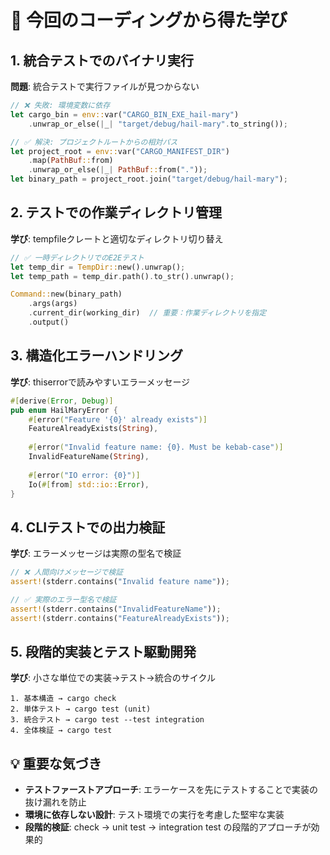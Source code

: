 # 🎯 今回のコーディングから得た学び

## 1. **統合テストでのバイナリ実行**
**問題**: 統合テストで実行ファイルが見つからない
```rust
// ❌ 失敗: 環境変数に依存
let cargo_bin = env::var("CARGO_BIN_EXE_hail-mary")
    .unwrap_or_else(|_| "target/debug/hail-mary".to_string());

// ✅ 解決: プロジェクトルートからの相対パス
let project_root = env::var("CARGO_MANIFEST_DIR")
    .map(PathBuf::from)
    .unwrap_or_else(|_| PathBuf::from("."));
let binary_path = project_root.join("target/debug/hail-mary");
```

## 2. **テストでの作業ディレクトリ管理**
**学び**: tempfileクレートと適切なディレクトリ切り替え
```rust
// ✅ 一時ディレクトリでのE2Eテスト
let temp_dir = TempDir::new().unwrap();
let temp_path = temp_dir.path().to_str().unwrap();

Command::new(binary_path)
    .args(args)
    .current_dir(working_dir)  // 重要：作業ディレクトリを指定
    .output()
```

## 3. **構造化エラーハンドリング**
**学び**: thiserrorで読みやすいエラーメッセージ
```rust
#[derive(Error, Debug)]
pub enum HailMaryError {
    #[error("Feature '{0}' already exists")]
    FeatureAlreadyExists(String),
    
    #[error("Invalid feature name: {0}. Must be kebab-case")]
    InvalidFeatureName(String),
    
    #[error("IO error: {0}")]
    Io(#[from] std::io::Error),
}
```

## 4. **CLIテストでの出力検証**
**学び**: エラーメッセージは実際の型名で検証
```rust
// ❌ 人間向けメッセージで検証
assert!(stderr.contains("Invalid feature name"));

// ✅ 実際のエラー型名で検証
assert!(stderr.contains("InvalidFeatureName"));
assert!(stderr.contains("FeatureAlreadyExists"));
```

## 5. **段階的実装とテスト駆動開発**
**学び**: 小さな単位での実装→テスト→統合のサイクル
```
1. 基本構造 → cargo check
2. 単体テスト → cargo test (unit)
3. 統合テスト → cargo test --test integration
4. 全体検証 → cargo test
```

## 💡 **重要な気づき**
- **テストファーストアプローチ**: エラーケースを先にテストすることで実装の抜け漏れを防止
- **環境に依存しない設計**: テスト環境での実行を考慮した堅牢な実装
- **段階的検証**: check → unit test → integration test の段階的アプローチが効果的